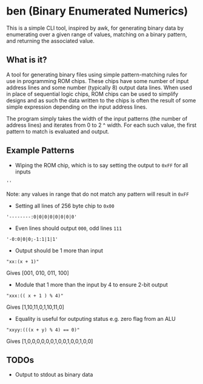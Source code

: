 # ben (Binary Enumerated Numerics)

This is a simple CLI tool, inspired by awk, for generating binary data by enumerating over a given range of values, matching on a binary pattern, and returning the associated value.


## What is it?
A tool for generating binary files using simple pattern-matching rules for use in programming ROM chips. These chips have some number of input address lines and some number (typically 8) output data lines. When used in place of sequential logic chips, ROM chips can be used to simplify designs and as such the data written to the chips is often the result of some simple expression depending on the input address lines.

The program simply takes the width of the input patterns (the number of address lines) and iterates from 0 to 2 ^ width. For each such value, the first pattern to match is evaluated and output.

## Example Patterns

* Wiping the ROM chip, which is to say setting the output to `0xFF` for all inputs
```
''
```
Note: any values in range that do not match any pattern will result in `0xFF`

* Setting all lines of 256 byte chip to `0x00`
```
'--------:0|0|0|0|0|0|0|0'
```

* Even lines should output `000`, odd lines `111`
```
'-0:0|0|0;-1:1|1|1'
```

* Output should be 1 more than input
```
"xx:(x + 1)"
```
Gives [001, 010, 011, 100]

* Module that 1 more than the input by 4 to ensure 2-bit output
```
"xxx:(( x + 1 ) % 4)"
```
Gives [1,10,11,0,1,10,11,0]

* Equality is useful for outputing status e.g. zero flag from an ALU
```
"xxyy:(((x + y) % 4) == 0)"
```
Gives [1,0,0,0,0,0,0,1,0,0,1,0,0,1,0,0]


## TODOs
- Output to stdout as binary data
